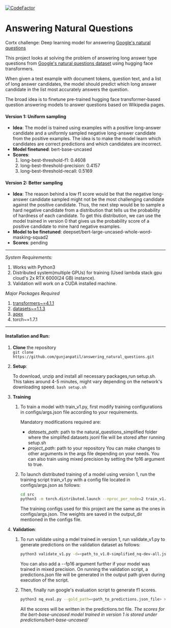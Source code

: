 [![CodeFactor](https://www.codefactor.io/repository/github/gunjanpatil/answering_natural_questions/badge?s=d7ff811865d408f8f0322e6a2b217755d971a604)](https://www.codefactor.io/repository/github/gunjanpatil/answering_natural_questions)
# Answering Natural Questions
Cortx challenge: Deep learning model for answering [Google's natural questions](https://ai.google.com/research/NaturalQuestions)

This project looks at solving the problem of answering long answer type questions from [Google's natural questions dataset](https://github.com/google-research-datasets/natural-questions) using hugging face transformers.

When given a test example with document tokens, question text, and a list of long answer candidates, the model should predict which long answer candidate in the list most accurately answers the question.

The broad idea is to finetune pre-trained hugging face transformer-based question answering models to answer questions based on Wikipedia pages.

#### Version 1: Uniform sampling
- **Idea**: The model is trained using examples with a positive long-answer candidate and a uniformly sampled negative long-answer candidate from the positive examples. The idea is to make the model learn which candidates are correct predictions and which candidates are incorrect.
- **Model finetuned**: bert-base-uncased
- **Scores**:
  1. long-best-threshold-f1: 0.4608
  2. long-best-threshold-precision: 0.4157
  3. long-best-threshold-recall: 0.5169

#### Version 2: Better sampling
- **Idea**: The reason behind a low f1 score would be that the negative long-answer candidate sampled might not be the most challenging candidate against the positive candidate.
Thus, the next step would be to sample a hard negative candidate from a distribution that tells us the probability of hardness of each candidate. To get this distribution, we can use the model trained in version 0 that gives us the probability score of a positive candidate to mine hard negative examples.
- **Model to be finetuned**: deepset/bert-large-uncased-whole-word-masking-squad2
- **Scores**: pending

---
*System Requirements:*
1. Works with Python3
2. Distributed system(multiple GPUs) for training (Used lambda stack gpu cloud's 2x RTX 6000(24 GB) instance).
3. Validation will work on a CUDA installed machine.

*Major Packages Required*
1. [transformers~=4.1.1](https://github.com/huggingface/transformers, "huggingface transformers github")
2. [datasets~=1.1.3](https://github.com/huggingface/datasets, "huggingface datasets github")
3. [apex](https://github.com/NVIDIA/apex#quick-start, "nvidia apex")
4. torch~=1.7.1
---

#### Installation and Run:
1. **Clone** the repository  
  ```git clone https://github.com/gunjanpatil/answering_natural_questions.git```
  
2. **Setup**: 
    
    To download, unzip and install all necessary packages,run setup.sh. This takes around 4-5 minutes, might vary depending on the network's downloading speed.
    ```bash setup.sh```
    
3. **Training**
    1. To train a model with train_v1.py, first modify training configurations in configs/args.json file according to your requirements.
    
        Mandatory modifications required are:      
          - *datasets_path*: path to the natural_questions_simplified folder where the simplifed datasets jsonl file will be stored after running setup.sh
          - *project_path*: path to your repository
        You can make changes to other arguments in the args file depending on your needs. You can also train using mixed precision by setting the fp16 argument to true.
      
    2. To launch distributed training of a model using version 1, run the training script train_v1.py with a config file located in configs/args.json as follows:    
        ```bash
        cd src
        python3 -m torch.distributed.launch --nproc_per_node=2 train_v1.py --configs=configs/args.json > train_v1_logs.txt
        ```
        The training configs used for this project are the same as the ones in configs/args.json. The weights are saved in the output_dir mentioned in the configs file.
    
4. **Validation**:  
    1. To run validate using a mdel trained in version 1, run validate_v1.py to generate predictions on the validation dataset as follows:
        ```bash
        python3 validate_v1.py -d=<path_to_v1.0-simplified_nq-dev-all.jsonl_file> -o=<path_to_directory_to_store_predictions_file -m=<model_name_or_path> -w=<path_to_saved_model_weights>
        ```
        You can also add a --fp16 argument further if your model was trained in mixed precision. On running the validation script, a predictions.json file will be generated in the output path given during execution of the script.
      
    2. Then, finally run google's evaluation script to generate f1 scores.
        ```bash
        python3 nq_eval.py --gold_path=<path_to_predictions.json_file> > scores_predictions.txt
        ```
        All the scores will be written in the predictions.txt file. *The scores for the bert-base-uncased model trained in version 1 is stored under predictions/bert-base-uncased/*
    
    
